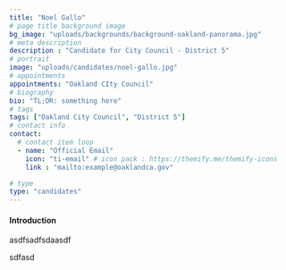 ```yaml
---
title: "Noel Gallo"
# page title background image
bg_image: "uploads/backgrounds/background-oakland-panorama.jpg"
# meta description
description : "Candidate for City Council - District 5"
# portrait
image: "uploads/candidates/noel-gallo.jpg"
# appointments
appointments: "Oakland CIty Council"
# biography
bio: "TL;DR: something here"
# tags
tags: ["Oakland City Council", "District 5"]
# contact info
contact:
  # contact item loop
  - name: "Official Email"
    icon: "ti-email" # icon pack : https://themify.me/themify-icons
    link : "mailto:example@oaklandca.gov"

# type
type: "candidates"
---
```

#### Introduction

asdfsadfsdaasdf

sdfasd